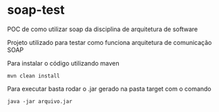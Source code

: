 # soap-test
POC de como utilizar soap da disciplina de arquitetura de software


Projeto utilizado para testar como funciona arquitetura de comunicação SOAP

Para instalar o código utilizando maven

```
mvn clean install
```

Para executar basta rodar o .jar gerado na pasta target com o comando

```
java -jar arquivo.jar
```
